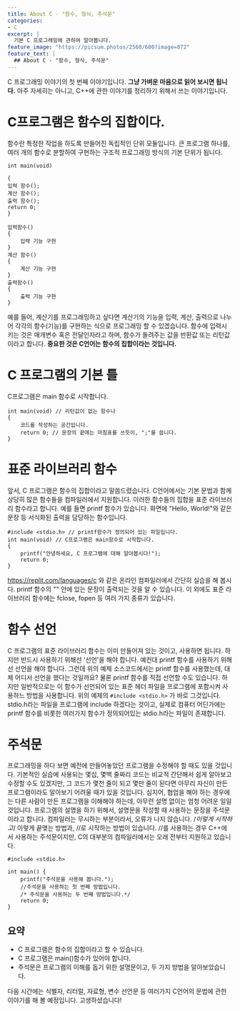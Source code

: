 ```yaml
---
title: About C - "함수, 형식, 주석문"
categories:
- C
excerpt: |
  기본 C 프로그래밍에 관하여 알아봅니다.
feature_image: "https://picsum.photos/2560/600?image=872"
feature_text: |
  ## About C - "함수, 형식, 주석문"
---
```


C 프로그래밍 이야기의 첫 번째 이야기입니다. __그냥 가벼운 마음으로 읽어 보시면 됩니다.__ 아주 자세히는 아니고, C++에 관한 이야기를 정리하기 위해서 쓰는 이야기입니다.

# C프로그램은 함수의 집합이다.
함수란 특정한 작업을 하도록 만들어진 독립적인 단위 모듈입니다. 큰 프로그램 하나를, 여러 개의 함수로 분할하여 구현하는 구조적 프로그래밍 방식의 기본 단위가 됩니다.
```
int main(void)

{
입력 함수();
계산 함수();
출력 함수();
return 0;
}

입력함수()
{
    입력 기능 구현
}
계산 함수()
{
    계산 기능 구현
}
출력함수()
{
    출력 기능 구현
}
```
예를 들어, 계산기를 프로그래밍하고 싶다면 계산기의 기능을 입력, 계산, 출력으로 나누어 각각의 함수(기능)를 구현하는 식으로 프로그래밍 할 수 있겠습니다. 함수에 입력시키는 것은 매개변수 혹은 전달인자라고 하며, 함수가 돌려주는 값을 반환값 또는 리턴값이라고 합니다. __중요한 것은 C언어는 함수의 집합이라는 것입니다.__

# C 프로그램의 기본 틀
C프로그램은 main 함수로 시작합니다.
```
int main(void) // 리턴값이 없는 함수나 
{
    코드를 작성하는 공간입니다.
    return 0; // 문장의 끝에는 마침표를 쓰듯이, ";"를 씁니다.
}
```


# 표준 라이브러리 함수
앞서, C 프로그램은 함수의 집합이라고 말씀드렸습니다. C언어에서는 기본 문법과 함께 상당히 많은 함수들을 컴파일러에서 지원합니다. 이러한 함수들의 집합을 표준 라이브러리 함수라고 합니다.
예를 들면 printf 함수가 있습니다. 화면에 "Hello, World!"와 같은 문장 등 서식화된 출력을 담당하는 함수입니다.
```
#include <stdio.h> // printf함수가 정의되어 있는 파일입니다.
int main(void) // C프로그램은 main함수로 시작합니다.
{
    printf("안녕하세요, C 프로그램에 대해 알아봅시다!");
    return 0;
}
```
https://replit.com/languages/c 와 같은 온라인 컴파일러에서 간단히 실습을 해 봅시다. printf 함수의 "" 안에 있는 문장이 출력되는 것을 알 수 있습니다. 이 외에도 표준 라이브러리 함수에는 fclose, fopen 등 여러 가지 종류가 있습니다.


# 함수 선언
C 프로그램의 표준 라이브러리 함수는 이미 만들어져 있는 것이고, 사용하면 됩니다. 하지만 반드시 사용하기 위해선 '선언'을 해야 합니다. 예컨대 printf 함수를 사용하기 위해선 선언을 해야 합니다. 그런데 위의 예제 소스코드에서는 printf 함수를 사용했는데, 대체 어디서 선언을 했다는 것일까요?
물론 printf 함수를 직접 선언할 수도 있습니다. 하지만 일반적으로는 이 함수가 선언되어 있는 표준 헤더 파일을 프로그램에 포함시켜 사용하느 방법을 사용합니다. 위의 예제의 ```#include <stdio.h>``` 가 바로 그것입니다. stdio.h라는 파일을 프로그램에 include 하겠다는 것이고, 실제로 컴퓨터 어딘가에는 printf 함수를 비롯한 여러가지 함수가 정의되어있는 stdio.h라는 파일이 존재합니다.


# 주석문
프로그래밍을 하다 보면 예전에 만들어놓았던 프로그램을 수정해야 할 때도 있을 것입니다. 기본적인 실습에 사용되는 몇십, 몇백 줄짜리 코드는 비교적 간단해서 쉽게 알아보고 수정할 수도 있겠지만, 그 코드가 몇천 줄이 되고 몇만 줄이 된다면 아무리 자신이 만든 프로그램이라도 알아보기 어려울 때가 있을 것입니다. 심지어, 협업을 해야 하는 경우에는 다른 사람이 만든 프로그램을 이해해야 하는데, 아무런 설명 없이는 엄청 어려운 일일 것입니다.
프로그램의 설명을 하기 위해서, 설명문을 작성할 때 사용하는 문장을 주석문이라고 합니다. 컴파일러는 무시하는 부분이라서, 오류가 나지 않습니다. /*이렇게 시작하고*/ 이렇게 끝맺는 방법과, //로 시작하는 방법이 있습니다. //를 사용하는 경우 C++에서 사용하는 주석문이지만, C의 대부분의 컴파일러에서는 오래 전부터 지원하고 있습니다.
```
#include <stdio.h>

int main() {
    printf("주석문을 사용해 봅니다.");
	//주석문을 사용하는 첫 번째 방법입니다.
	/* 주석문을 사용하는 두 번째 방법입니다.*/
    return 0;
}
```


## 요약
* C 프로그램은 함수의 집합이라고 할 수 있습니다.
* C 프로그램은 main()함수가 있어야 합니다.
* 주석문은 프로그램의 이해를 돕기 위한 설명문이고, 두 가지 방법을 알아보았습니다.

다음 시간에는 식별자, 리터럴, 자료형, 변수 선언문 등 여러가지 C언어의 문법에 관한 이야기를 해 볼 예정입니다. 고생하셨습니다!
